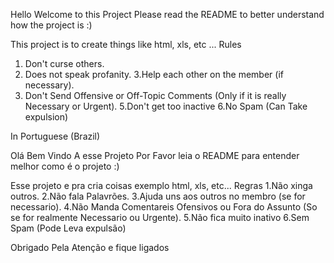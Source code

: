 Hello Welcome to this Project Please read the README to better understand how the project is :)

This project is to create things like html, xls, etc ...
Rules
1. Don't curse others.
2. Does not speak profanity.
3.Help each other on the member (if necessary).
4. Don't Send Offensive or Off-Topic Comments (Only if it is really Necessary or Urgent).
5.Don't get too inactive
6.No Spam (Can Take expulsion)

In Portuguese (Brazil)

Olá Bem Vindo A esse Projeto Por Favor leia o README para entender melhor como é o projeto :)

Esse projeto e pra cria coisas exemplo html, xls, etc... 
Regras
1.Não xinga outros.
2.Não fala Palavrões.
3.Ajuda uns aos outros no membro (se for necessario).
4.Não Manda Comentareis Ofensivos ou Fora do Assunto (So se for realmente Necessario ou Urgente).
5.Não fica muito inativo
6.Sem Spam (Pode Leva expulsão)

Obrigado Pela Atenção e fique ligados
